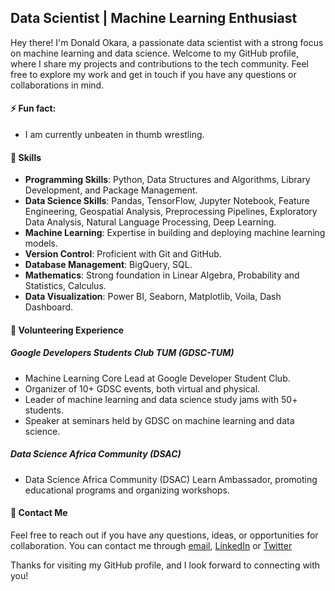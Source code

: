 ## Data Scientist | Machine Learning Enthusiast

Hey there! I'm Donald Okara, a passionate data scientist with a strong focus on machine learning and data science. Welcome to my GitHub profile, where I share my projects and contributions to the tech community. Feel free to explore my work and get in touch if you have any questions or collaborations in mind.

#### ⚡ Fun fact:
- I am currently unbeaten in thumb wrestling.

#### 🚀 Skills

- **Programming Skills**: Python, Data Structures and Algorithms, Library Development, and Package Management.
- **Data Science Skills**: Pandas, TensorFlow, Jupyter Notebook, Feature Engineering, Geospatial Analysis, Preprocessing Pipelines, Exploratory Data Analysis, Natural Language Processing, Deep Learning.
- **Machine Learning**: Expertise in building and deploying machine learning models.
- **Version Control**: Proficient with Git and GitHub.
- **Database Management**: BigQuery, SQL.
- **Mathematics**: Strong foundation in Linear Algebra, Probability and Statistics, Calculus.
- **Data Visualization**: Power BI, Seaborn, Matplotlib, Voila, Dash Dashboard.

#### 🌟 Volunteering Experience

##### Google Developers Students Club TUM (GDSC-TUM)
- Machine Learning Core Lead at Google Developer Student Club.
- Organizer of 10+ GDSC events, both virtual and physical.
- Leader of machine learning and data science study jams with 50+ students.
- Speaker at seminars held by GDSC on machine learning and data science.

##### Data Science Africa Community (DSAC)
- Data Science Africa Community (DSAC) Learn Ambassador, promoting educational programs and organizing workshops.



#### 📩 Contact Me

Feel free to reach out if you have any questions, ideas, or opportunities for collaboration. You can contact me through [email](isoedonald@gmail.com), [LinkedIn](https://www.linkedin.com/in/donald-isoe-a21310255/) or [Twitter](https://twitter.com/don_okara)


Thanks for visiting my GitHub profile, and I look forward to connecting with you!


<!--
**donald-okara/donald-okara** is a ✨ _special_ ✨ repository because its `README.md` (this file) appears on your GitHub profile.

Here are some ideas to get you started:

- 🔭 I’m currently working on ...
- 🌱 I’m currently learning ...
- 👯 I’m looking to collaborate on ...
- 🤔 I’m looking for help with ...
- 💬 Ask me about ...
- 📫 How to reach me: ...
- 😄 Pronouns: ...
- ⚡ Fun fact: ...
-->
